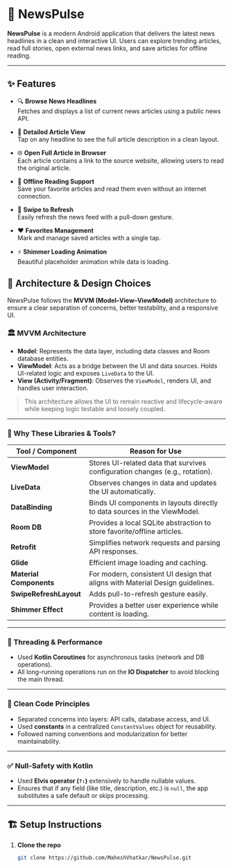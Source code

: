# 📰 NewsPulse

**NewsPulse** is a modern Android application that delivers the latest news headlines in a clean and interactive UI. Users can explore trending articles, read full stories, open external news links, and save articles for offline reading.

---

## ✨ Features

- 🔍 **Browse News Headlines**  
  Fetches and displays a list of current news articles using a public news API.

- 📖 **Detailed Article View**  
  Tap on any headline to see the full article description in a clean layout.

- 🌐 **Open Full Article in Browser**  
  Each article contains a link to the source website, allowing users to read the original article.

- 💾 **Offline Reading Support**  
  Save your favorite articles and read them even without an internet connection.

- 🔄 **Swipe to Refresh**  
  Easily refresh the news feed with a pull-down gesture.

- ❤️ **Favorites Management**  
  Mark and manage saved articles with a single tap.

- ⚡ **Shimmer Loading Animation**  
  Beautiful placeholder animation while data is loading.

## 🧠 Architecture & Design Choices

NewsPulse follows the **MVVM (Model–View–ViewModel)** architecture to ensure a clear separation of concerns, better testability, and a responsive UI.

### 🏛 MVVM Architecture
- **Model**: Represents the data layer, including data classes and Room database entities.
- **ViewModel**: Acts as a bridge between the UI and data sources. Holds UI-related logic and exposes `LiveData` to the UI.
- **View (Activity/Fragment)**: Observes the `ViewModel`, renders UI, and handles user interaction.

> This architecture allows the UI to remain reactive and lifecycle-aware while keeping logic testable and loosely coupled.

---

### 🧩 Why These Libraries & Tools?

| Tool / Component        | Reason for Use                                                                 |
|-------------------------|--------------------------------------------------------------------------------|
| **ViewModel**           | Stores UI-related data that survives configuration changes (e.g., rotation).  |
| **LiveData**            | Observes changes in data and updates the UI automatically.                    |
| **DataBinding**         | Binds UI components in layouts directly to data sources in the ViewModel.     |
| **Room DB**             | Provides a local SQLite abstraction to store favorite/offline articles.       |
| **Retrofit**            | Simplifies network requests and parsing API responses.                        |
| **Glide**               | Efficient image loading and caching.                                          |
| **Material Components** | For modern, consistent UI design that aligns with Material Design guidelines. |
| **SwipeRefreshLayout**  | Adds pull-to-refresh gesture easily.                                          |
| **Shimmer Effect**      | Provides a better user experience while content is loading.                   |

---

### 🧵 Threading & Performance

- Used **Kotlin Coroutines** for asynchronous tasks (network and DB operations).
- All long-running operations run on the **IO Dispatcher** to avoid blocking the main thread.

---

### 🔐 Clean Code Principles

- Separated concerns into layers: API calls, database access, and UI.
- Used **constants** in a centralized `ConstantValues` object for reusability.
- Followed naming conventions and modularization for better maintainability.

---

### ✅ Null-Safety with Kotlin

- Used **Elvis operator (`?:`)** extensively to handle nullable values.
- Ensures that if any field (like title, description, etc.) is `null`, the app substitutes a safe default or skips processing.
  
---

## 🏗️ Setup Instructions

1. **Clone the repo**
   ```bash
   git clone https://github.com/MaheshVhatkar/NewsPulse.git
